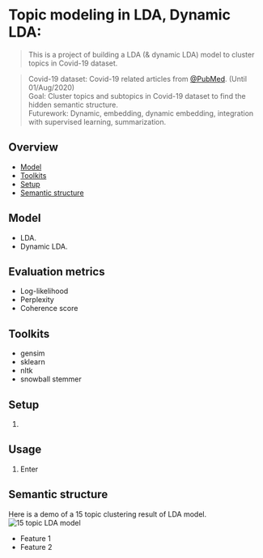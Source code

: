 # Topic modeling in LDA, Dynamic LDA:   
> This is a project of building a LDA (& dynamic LDA) model to cluster topics in Covid-19 dataset.  
  
> Covid-19 dataset: Covid-19 related articles from [@PubMed](https://pubmed.ncbi.nlm.nih.gov/). (Until 01/Aug/2020)  
> Goal: Cluster topics and subtopics in Covid-19 dataset to find the hidden semantic structure.  
> Futurework: Dynamic, embedding, dynamic embedding, integration with supervised learning, summarization.  
  

## Overview
* [Model](#model)
* [Toolkits](#toolkits)
* [Setup](#setup)
* [Semantic structure](#semantic-structure)

## Model   
* LDA.  
* Dynamic LDA.  

## Evaluation metrics
* Log-likelihood
* Perplexity
* Coherence score

## Toolkits
* gensim 
* sklearn
* nltk
* snowball stemmer

## Setup
1. 

## Usage
1. Enter 

## Semantic structure
Here is a demo of a 15 topic clustering result of LDA model.  
![15 topic LDA model](./img/)  

* Feature 1
* Feature 2


